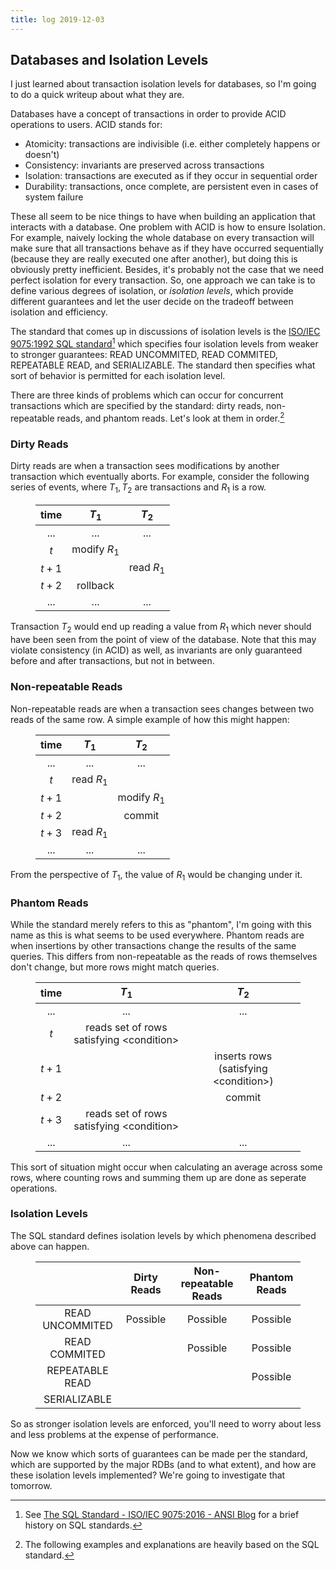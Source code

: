 ```yaml
---
title: log 2019-12-03
---
```


## Databases and Isolation Levels

I just learned about transaction isolation levels for databases, so I'm going
to do a quick writeup about what they are.

Databases have a concept of transactions in order to provide 
ACID operations to users. ACID stands for:

- Atomicity: transactions are indivisible (i.e. either completely happens or doesn't)
- Consistency: invariants are preserved across transactions
- Isolation:  transactions are executed as if they occur in sequential order
- Durability: transactions, once complete, are persistent even in cases of system failure

These all seem to be nice things to have when building an application that
interacts with a database. One problem with ACID is how to ensure Isolation.
For example, naively locking the whole database on every transaction will make
sure that all transactions behave as if they have occurred sequentially (because
they are really executed one after another), but doing this is obviously
pretty inefficient. Besides, it's probably not the case that we need perfect
isolation for every transaction. So, one approach we can take is to define
various degrees of isolation, or *isolation levels*, which provide different
guarantees and let the user decide on the tradeoff between isolation and efficiency.

The standard that comes up in discussions of isolation levels is the
[ISO/IEC 9075:1992 SQL standard](http://www.contrib.andrew.cmu.edu/~shadow/sql/sql1992.txt)[^spec]
which specifies four isolation levels from weaker to stronger guarantees:
READ UNCOMMITED, READ COMMITED, REPEATABLE READ, and SERIALIZABLE.
The standard then specifies what sort of behavior is permitted for each
isolation level.

[^spec]:
	See [The SQL Standard - ISO/IEC 9075:2016 - ANSI Blog](https://blog.ansi.org/2018/10/sql-standard-iso-iec-9075-2016-ansi-x3-135/) 
	for a brief history on SQL standards.

There are three kinds of problems which can occur for concurrent transactions
which are specified by the standard: dirty reads, non-repeatable reads, and
phantom reads. Let's look at them in order.[^examples]

[^examples]:
	The following examples and explanations are heavily based on the SQL standard.

### Dirty Reads

Dirty reads are when a transaction sees modifications by another transaction
which eventually aborts. For example, consider the following series of events,
where $T_1, T_2$ are transactions and $R_1$ is a row.

<figure>

|time|$T_1$|$T_2$|
|:--:|:---:|:---:|
|...|...|...|
|$t$|modify $R_1$||
|$t+1$||read $R_1$|
|$t+2$|rollback||
|...|...|...|

</figure>

Transaction $T_2$ would end up reading a value from $R_1$ which never should
have been seen from the point of view of the database. Note that this
may violate consistency (in ACID) as well, as invariants are only guaranteed
before and after transactions, but not in between.

### Non-repeatable Reads

Non-repeatable reads are when a transaction sees changes between two reads of
the same row. A simple example of how this might happen:

<figure>

|time|$T_1$|$T_2$|
|:--:|:---:|:---:|
|...|...|...|
|$t$|read $R_1$||
|$t+1$||modify $R_1$|
|$t+2$||commit|
|$t+3$|read $R_1$||
|...|...|...|

</figure>

From the perspective of $T_1$, the value of $R_1$ would be changing under it.

### Phantom Reads

While the standard merely refers to this as "phantom", I'm going with
this name as this is what seems to be used everywhere. Phantom reads are
when insertions by other transactions change the results of the same queries.
This differs from non-repeatable as the reads of rows themselves don't change,
but more rows might match queries.

<figure>

|time|$T_1$|$T_2$|
|:--:|:---:|:---:|
|...|...|...|
|$t$|reads set of rows satisfying \<condition\>||
|$t+1$||inserts rows (satisfying \<condition\>)|
|$t+2$||commit|
|$t+3$|reads set of rows satisfying \<condition\>||
|...|...|...|

</figure>

This sort of situation might occur when calculating an average across
some rows, where counting rows and summing them up are done as seperate
operations.

### Isolation Levels

The SQL standard defines isolation levels by which phenomena described above 
can happen.

<figure class="fullwidth">

||Dirty Reads|Non-repeatable Reads|Phantom Reads|
|:--:|:--:|:--:|:--:|
|READ UNCOMMITED|Possible|Possible|Possible|
|READ COMMITED  |        |Possible|Possible|
|REPEATABLE READ|        |        |Possible|
|SERIALIZABLE   |        |        |        |

</figure>

So as stronger isolation levels are enforced, you'll need to worry about
less and less problems at the expense of performance.

Now we know which sorts of guarantees can be made per the standard, which are
supported by the major RDBs (and to what extent), and how are these isolation
levels implemented? We're going to investigate that tomorrow.
